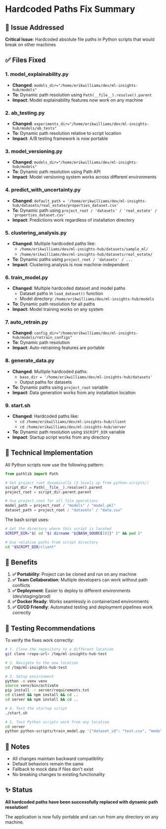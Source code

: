 # Hardcoded Paths Fix Summary

## 🎯 Issue Addressed
**Critical Issue**: Hardcoded absolute file paths in Python scripts that would break on other machines

## ✅ Files Fixed

### 1. **model_explainability.py**
- **Changed**: `models_dir="/home/erikwilliams/dev/ml-insights-hub/models"`
- **To**: Dynamic path resolution using `Path(__file__).resolve().parent`
- **Impact**: Model explainability features now work on any machine

### 2. **ab_testing.py**
- **Changed**: `experiments_dir="/home/erikwilliams/dev/ml-insights-hub/models/ab_tests"`
- **To**: Dynamic path resolution relative to script location
- **Impact**: A/B testing framework is now portable

### 3. **model_versioning.py**
- **Changed**: `models_dir="/home/erikwilliams/dev/ml-insights-hub/models"`
- **To**: Dynamic path resolution using Path API
- **Impact**: Model versioning system works across different environments

### 4. **predict_with_uncertainty.py**
- **Changed**: `default_path = '/home/erikwilliams/dev/ml-insights-hub/datasets/real_estate/properties_dataset.csv'`
- **To**: Dynamic path using `project_root / 'datasets' / 'real_estate' / 'properties_dataset.csv'`
- **Impact**: Predictions work regardless of installation directory

### 5. **clustering_analysis.py**
- **Changed**: Multiple hardcoded paths like:
  - `/home/erikwilliams/dev/ml-insights-hub/datasets/sample_ml/`
  - `/home/erikwilliams/dev/ml-insights-hub/datasets/real_estate/`
- **To**: Dynamic paths using `project_root / 'datasets' / ...`
- **Impact**: Clustering analysis is now machine-independent

### 6. **train_model.py**
- **Changed**: Multiple hardcoded dataset and model paths
  - Dataset paths in `load_dataset()` function
  - Model directory: `/home/erikwilliams/dev/ml-insights-hub/models`
- **To**: Dynamic path resolution for all paths
- **Impact**: Model training works on any system

### 7. **auto_retrain.py**
- **Changed**: `config_dir="/home/erikwilliams/dev/ml-insights-hub/models/retrain_configs"`
- **To**: Dynamic path resolution
- **Impact**: Auto-retraining features are portable

### 8. **generate_data.py**
- **Changed**: Multiple hardcoded paths:
  - `base_dir = '/home/erikwilliams/dev/ml-insights-hub/datasets'`
  - Output paths for datasets
- **To**: Dynamic paths using `project_root` variable
- **Impact**: Data generation works from any installation location

### 9. **start.sh**
- **Changed**: Hardcoded paths like:
  - `cd /home/erikwilliams/dev/ml-insights-hub/client`
  - `cd /home/erikwilliams/dev/ml-insights-hub/server`
- **To**: Dynamic path resolution using `$SCRIPT_DIR` variable
- **Impact**: Startup script works from any directory

## 🔧 Technical Implementation

All Python scripts now use the following pattern:

```python
from pathlib import Path

# Get project root dynamically (3 levels up from python-scripts/)
script_dir = Path(__file__).resolve().parent
project_root = script_dir.parent.parent

# Use project_root for all file operations
model_path = project_root / "models" / "model.pkl"
dataset_path = project_root / "datasets" / "data.csv"
```

The bash script uses:

```bash
# Get the directory where this script is located
SCRIPT_DIR="$( cd "$( dirname "${BASH_SOURCE[0]}" )" && pwd )"

# Use relative paths from script directory
cd "$SCRIPT_DIR/client"
```

## 🎉 Benefits

1. **✅ Portability**: Project can be cloned and run on any machine
2. **✅ Team Collaboration**: Multiple developers can work without path conflicts
3. **✅ Deployment**: Easier to deploy to different environments (dev/staging/prod)
4. **✅ Docker Ready**: Works seamlessly in containerized environments
5. **✅ CI/CD Friendly**: Automated testing and deployment pipelines work correctly

## 🧪 Testing Recommendations

To verify the fixes work correctly:

```bash
# 1. Clone the repository to a different location
git clone <repo-url> /tmp/ml-insights-hub-test

# 2. Navigate to the new location
cd /tmp/ml-insights-hub-test

# 3. Setup environment
python -m venv venv
source venv/bin/activate
pip install -r server/requirements.txt
cd client && npm install && cd ..
cd server && npm install && cd ..

# 4. Test the startup script
./start.sh

# 5. Test Python scripts work from any location
cd server
python python-scripts/train_model.py '{"dataset_id": "test.csv", "model_type": "linear_regression"}'
```

## 📝 Notes

- All changes maintain backward compatibility
- Default behaviors remain the same
- Fallback to mock data if files don't exist
- No breaking changes to existing functionality

## ✨ Status

**All hardcoded paths have been successfully replaced with dynamic path resolution!**

The application is now fully portable and can run from any directory on any machine.
